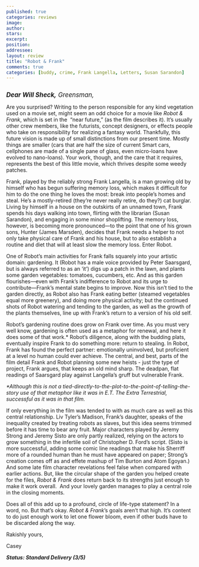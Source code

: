 ```yaml
---
published: true
categories: reviews
image:
author: 
stars: 
excerpt: 
position: 
addressee: 
layout: review
title: "Robot & Frank"
comments: true
categories: [buddy, crime, Frank Langella, Letters, Susan Sarandon]
---
```

<div><p class="Body1"><span class="full-image-block ssNonEditable"><span><a href="/letters/2012/8/31/robot-frank.html"><img src="http://static.squarespace.com/static/5005f6bcc4aa41161b33e89e/5329cf1fe4b07c068ebf74de/5329cf1fe4b07c068ebf76fd/1346427716307/robot-and-frank.jpg" alt="" /></a></span></span></p>
<p class="Body1"><span style="font-size:120%;"><strong><em>Dear Will Sheck,</em></strong><em> Greensman,</em></span></p>
<p class="Body1">Are you surprised? Writing to the person responsible for any kind vegetation used on a movie set, might seem an odd choice for a movie like <em>Robot &amp; Frank</em>, which is set in the &nbsp;&ldquo;near future,&rdquo; (as the film describes it). It&rsquo;s usually other crew members, like the futurists, concept designers, or effects people who take on responsibility for realizing a fantasy world. Thankfully, this future vision is made up of small distinctions from our present time. Mostly things are smaller (cars that are half the size of current Smart cars, cellphones are made of a single pane of glass, even micro-loans have evolved to nano-loans). Your work, though, and the care that it requires, represents the best of this little movie, which thrives despite some weedy patches.</p>
<p class="Body1">Frank, played by the reliably strong Frank Langella, is a man growing old by himself who has begun suffering memory loss, which makes it difficult for him to do the one thing he loves the most: break into people&rsquo;s homes and steal. He&rsquo;s a mostly-retired (they&rsquo;re never really retire, do they?) cat burglar. Living by himself in a house on the outskirts of an unnamed town, Frank spends his days walking into town, flirting with the librarian (Susan Sarandon), and engaging in some minor shoplifting. The memory loss, however, is becoming more pronounced&mdash;to the point that one of his grown sons, Hunter (James Marsden), decides that Frank needs a helper to not only take physical care of Frank and his house, but to also establish a routine and diet that will at least slow the memory loss. Enter Robot.</p>
<p class="Body1">One of Robot&rsquo;s main activities for Frank falls squarely into your artistic domain: gardening. It (Robot has a male voice provided by Peter Saarsgard, but is always referred to as an &lsquo;it&rsquo;) digs up a patch in the lawn, and plants some garden vegetables: tomatoes, cucumbers, etc. And as this garden flourishes&mdash;even with Frank&rsquo;s indifference to Robot and its urge to contribute&mdash;Frank&rsquo;s mental state begins to improve. Now this isn&rsquo;t tied to the garden directly, as Robot also has Frank eating better (steamed vegetables equal more greenery), and doing more physical activity; but the continued shots of Robot watering and tending to the garden, as well as the growth of the plants themselves, line up with Frank&rsquo;s return to a version of his old self.</p>
<p class="Body1">Robot&#8217;s gardening routine does grow on Frank over time. As you must very well know, gardening is often used as a metaphor for renewal, and here it does some of that work.* Robot&#8217;s diligence, along with the budding plats, eventually inspire Frank to do something more: return to stealing. In Robot, Frank has found the perfect partner: emotionally uninvolved, but proficient at a level no human could ever achieve. The central, and best, parts of the film detail Frank and Robot planning some new heists - just the type of project, Frank argues, that keeps an old mind sharp. The deadpan, flat readings of Saarsgard play against Langella&#8217;s gruff but vulnerable Frank.</p>
<p class="Body1"><em>*Although this is not a tied-directly-to-the-plot-to-the-point-of-telling-the-story use of that metaphor like it was in E.T. The Extra Terrestrial, successful as it was in that film.</em></p>
<p class="Body1">If only everything in the film was tended to with as much care as well as this central relationship. Liv Tyler&#8217;s Madison, Frank&#8217;s daughter, speaks of the inequality created by treating robots as slaves, but this idea seems trimmed before it has time to bear any fruit. Major characters played by Jeremy Strong and Jeremy Sisto are only partly realized, relying on the actors to grow something in the infertile soil of Christopher D. Ford&#8217;s script. (Sisto is more successful, adding some comic line readings that make his Sherriff more of a rounded human than he must have appeared on paper; Strong&rsquo;s creation comes off as and effete mashup of Tim Burton and Atom Egoyan.) And some late film character revelations feel false when compared with earlier actions. But, like the circular shape of the garden you helped create for the files, <em>Robot &amp; Frank</em> does return back to its strengths just enough to make it work overall.&nbsp; And your lovely garden manages to play a central role in the closing moments.</p>
<p class="Body1">Does all of this add up to a profound, circle of life-type statement? In a word, no. But that&#8217;s okay. <em>Robot &amp; Frank</em>&rsquo;s goals aren&rsquo;t that high. It&rsquo;s content to do just enough work to let one flower bloom, even if other buds have to be discarded along the way.</p>
<p class="Body1">Rakishly yours,</p>
<p class="Body1">Casey</p>
<p class="Body1"><em><strong>Status: Standard Delivery (3/5)</strong></em></p></div>

